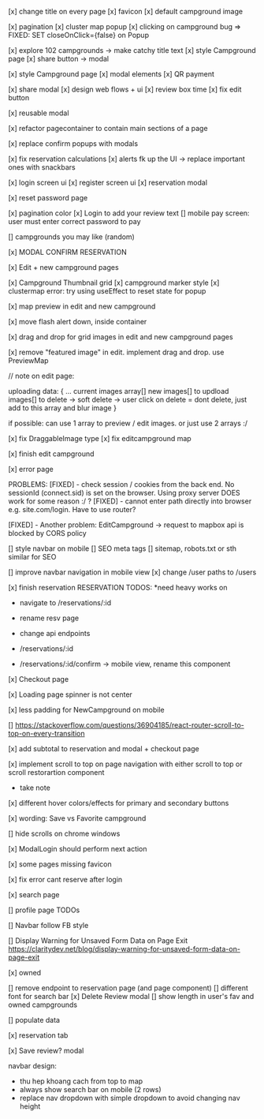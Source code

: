 [x] change title on every page
[x] favicon
[x] default campground image

[x] pagination
[x] cluster map popup
[x] clicking on campground bug => FIXED: SET closeOnClick={false} on Popup

[x] explore 102 campgrounds -> make catchy title text
[x] style Campground page
[x] share button -> modal

[x] style Campground page
[x] modal elements
[x] QR payment

[x] share modal
[x] design web flows + ui
[x] review box time
[x] fix edit button

[x] reusable modal

[x] refactor pagecontainer to contain main sections of a page

[x] replace confirm popups with modals

[x] fix reservation calculations
[x] alerts fk up the UI -> replace important ones with snackbars

[x] login screen ui
[x] register screen ui
[x] reservation modal

[x] reset password page

[x] pagination color
[x] Login to add your review text
[] mobile pay screen: user must enter correct password to pay

[] campgrounds you may like (random)

[x] MODAL CONFIRM RESERVATION

[x] Edit + new campground pages

[x] Campground Thumbnail grid
[x] campground marker style
[x] clustermap error: try using useEffect to reset state for popup

[x] map preview in edit and new campground

[x] move flash alert down, inside container

[x] drag and drop for grid images in edit and new campground pages

[x] remove "featured image" in edit. implement drag and drop. use PreviewMap

// note on edit page:

uploading data:
{
    ...
    current images array[]
    new images[] to updload
    images[] to delete -> soft delete -> user click on delete = dont delete, just add to this array and blur image 
}

if possible: can use 1 array to preview / edit images. or just use 2 arrays :/

[x] fix DraggableImage type
[x] fix editcampground map

[x] finish edit campground

[x] error page

PROBLEMS:
[FIXED] - check session / cookies from the back end. No sessionId (connect.sid) is set on the browser. Using proxy server DOES work for some reason :/ ?
[FIXED] - cannot enter path directly into browser e.g. site.com/login. Have to use router?

[FIXED] - Another problem: EditCampground -> request to mapbox api is blocked by CORS policy

[] style navbar on mobile
[] SEO meta tags
[] sitemap, robots.txt or sth similar for SEO

[] improve navbar navigation in mobile view
[x] change /user paths to /users

[x] finish reservation
RESERVATION TODOS:
*need heavy works on <Reservation />

- navigate to /reservations/:id
- rename resv page
- change api endpoints

- /reservations/:id
- /reservations/:id/confirm -> mobile view, rename this component

[x] Checkout page

[x] Loading page spinner is not center

[x] less padding for NewCampground on mobile

[] https://stackoverflow.com/questions/36904185/react-router-scroll-to-top-on-every-transition

[x] add subtotal to reservation 
and modal + checkout page

[x] implement scroll to top on page navigation with either scroll to top or scroll restorartion component 
+ take note

[x] different hover colors/effects for primary and secondary buttons

[x] wording: Save vs Favorite campground

[] hide scrolls on chrome windows

[x] ModalLogin should perform next action

[x] some pages missing favicon

[x] fix error cant reserve after login

[x] search page

[] profile page TODOs

[] Navbar follow FB style

[] Display Warning for Unsaved Form Data on Page Exit
https://claritydev.net/blog/display-warning-for-unsaved-form-data-on-page-exit

[x] owned

[] remove endpoint to reservation page (and page component)
[] different font for search bar
[x] Delete Review modal
[] show length in user's fav and owned campgrounds

[] populate data

[x] reservation tab

[x] Save review? modal

navbar design:
- thu hep khoang cach from top to map
- always show search bar on mobile (2 rows)
- replace nav dropdown with simple dropdown to avoid changing nav height